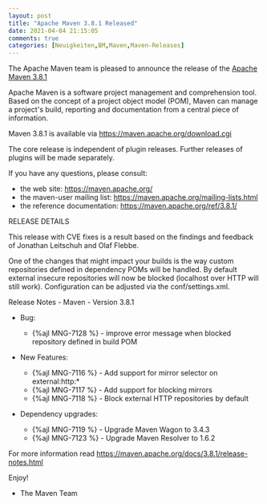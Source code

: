```yaml
---
layout: post
title: "Apache Maven 3.8.1 Released"
date: 2021-04-04 21:15:05
comments: true
categories: [Neuigkeiten,BM,Maven,Maven-Releases]
---
```

The Apache Maven team is pleased to announce the release of the [Apache Maven 3.8.1](https://maven.apache.org/ref/3.8.1/)

Apache Maven is a software project management and comprehension tool. Based on the concept
of a project object model (POM), Maven can manage a project's build, reporting and documentation
from a central piece of information.

Maven 3.8.1 is available via https://maven.apache.org/download.cgi

The core release is independent of plugin releases. Further releases of plugins will be made
separately.

If you have any questions, please consult:

- the web site: https://maven.apache.org/
- the maven-user mailing list: https://maven.apache.org/mailing-lists.html
- the reference documentation: https://maven.apache.org/ref/3.8.1/

RELEASE DETAILS

This release with CVE fixes is a result based on the findings and feedback of Jonathan Leitschuh and Olaf Flebbe.

One of the changes that might impact your builds is the way custom repositories defined in dependency 
POMs will be handled.
By default external insecure repositories will now be blocked (localhost over HTTP will still work).
Configuration can be adjusted via the conf/settings.xml.

Release Notes - Maven - Version 3.8.1

* Bug:
   * {%ajl MNG-7128 %} - improve error message when blocked repository defined in build POM

* New Features:

    * {%ajl MNG-7116 %} - Add support for mirror selector on external:http:*
    * {%ajl MNG-7117 %} - Add support for blocking mirrors
    * {%ajl MNG-7118 %} - Block external HTTP repositories by default

* Dependency upgrades:
  
    * {%ajl MNG-7119 %} - Upgrade Maven Wagon to 3.4.3
    * {%ajl MNG-7123 %} - Upgrade Maven Resolver to 1.6.2

For more information read https://maven.apache.org/docs/3.8.1/release-notes.html

Enjoy!

- The Maven Team
